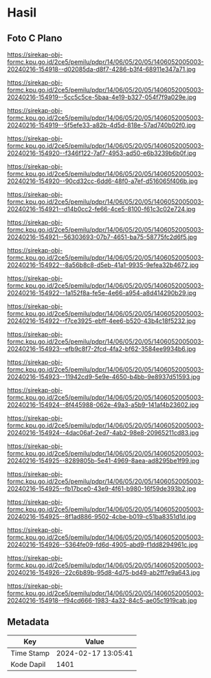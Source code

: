 # Hasil

## Foto C Plano

https://sirekap-obj-formc.kpu.go.id/2ce5/pemilu/pdpr/14/06/05/20/05/1406052005003-20240216-154918--d02085da-d8f7-4286-b3f4-68911e347a71.jpg

https://sirekap-obj-formc.kpu.go.id/2ce5/pemilu/pdpr/14/06/05/20/05/1406052005003-20240216-154919--5cc5c5ce-5baa-4e19-b327-054f7f9a029e.jpg

https://sirekap-obj-formc.kpu.go.id/2ce5/pemilu/pdpr/14/06/05/20/05/1406052005003-20240216-154919--5f5efe33-a82b-4d5d-818e-57ad740b02f0.jpg

https://sirekap-obj-formc.kpu.go.id/2ce5/pemilu/pdpr/14/06/05/20/05/1406052005003-20240216-154920--f346f122-7af7-4953-ad50-e6b3239b6b0f.jpg

https://sirekap-obj-formc.kpu.go.id/2ce5/pemilu/pdpr/14/06/05/20/05/1406052005003-20240216-154920--90cd32cc-6dd6-48f0-a7ef-d516065f406b.jpg

https://sirekap-obj-formc.kpu.go.id/2ce5/pemilu/pdpr/14/06/05/20/05/1406052005003-20240216-154921--d14b0cc2-fe66-4ce5-8100-f61c3c02e724.jpg

https://sirekap-obj-formc.kpu.go.id/2ce5/pemilu/pdpr/14/06/05/20/05/1406052005003-20240216-154921--56303693-07b7-4651-ba75-58775fc2d6f5.jpg

https://sirekap-obj-formc.kpu.go.id/2ce5/pemilu/pdpr/14/06/05/20/05/1406052005003-20240216-154922--8a56b8c8-d5eb-41a1-9935-9efea32b4672.jpg

https://sirekap-obj-formc.kpu.go.id/2ce5/pemilu/pdpr/14/06/05/20/05/1406052005003-20240216-154922--1a152f8a-fe5e-4e66-a954-a8d414290b29.jpg

https://sirekap-obj-formc.kpu.go.id/2ce5/pemilu/pdpr/14/06/05/20/05/1406052005003-20240216-154922--f7ce3925-ebff-4ee6-b520-43b4c18f5232.jpg

https://sirekap-obj-formc.kpu.go.id/2ce5/pemilu/pdpr/14/06/05/20/05/1406052005003-20240216-154923--efb9c8f7-2fcd-4fa2-bf62-3584ee9934b6.jpg

https://sirekap-obj-formc.kpu.go.id/2ce5/pemilu/pdpr/14/06/05/20/05/1406052005003-20240216-154923--11942cd9-5e9e-4650-b4bb-9e8937d51593.jpg

https://sirekap-obj-formc.kpu.go.id/2ce5/pemilu/pdpr/14/06/05/20/05/1406052005003-20240216-154924--8f445988-062e-49a3-a5b9-141af4b23602.jpg

https://sirekap-obj-formc.kpu.go.id/2ce5/pemilu/pdpr/14/06/05/20/05/1406052005003-20240216-154924--4dac06af-2ed7-4ab2-98e8-20965211cd83.jpg

https://sirekap-obj-formc.kpu.go.id/2ce5/pemilu/pdpr/14/06/05/20/05/1406052005003-20240216-154925--8289805b-5e41-4969-8aea-ad8295be1f99.jpg

https://sirekap-obj-formc.kpu.go.id/2ce5/pemilu/pdpr/14/06/05/20/05/1406052005003-20240216-154925--fb17bce0-43e9-4f61-b980-16f59de393b2.jpg

https://sirekap-obj-formc.kpu.go.id/2ce5/pemilu/pdpr/14/06/05/20/05/1406052005003-20240216-154925--8f1ad886-9502-4cbe-b019-c51ba8351d1d.jpg

https://sirekap-obj-formc.kpu.go.id/2ce5/pemilu/pdpr/14/06/05/20/05/1406052005003-20240216-154926--5364fe09-fd6d-4905-abd9-f1dd8294961c.jpg

https://sirekap-obj-formc.kpu.go.id/2ce5/pemilu/pdpr/14/06/05/20/05/1406052005003-20240216-154926--22c6b89b-95d8-4d75-bd49-ab2ff7e9a643.jpg

https://sirekap-obj-formc.kpu.go.id/2ce5/pemilu/pdpr/14/06/05/20/05/1406052005003-20240216-154918--f94cd666-1983-4a32-84c5-ae05c1919cab.jpg


## Metadata

| Key        | Value               |
| ---------- | ------------------- |
| Time Stamp | 2024-02-17 13:05:41 |
| Kode Dapil | 1401                |



